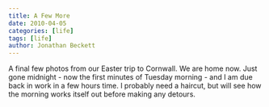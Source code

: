```yaml
---
title: A Few More
date: 2010-04-05
categories: [life]
tags: [life]
author: Jonathan Beckett
---
```


A final few photos from our Easter trip to Cornwall. We are home now. Just gone midnight - now the first minutes of Tuesday morning - and I am due back in work in a few hours time. I probably need a haircut, but will see how the morning works itself out before making any detours.